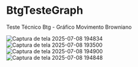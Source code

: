 # BtgTesteGraph
Teste Técnico Btg - Gráfico Movimento Browniano

![Captura de tela 2025-07-08 194834](https://github.com/user-attachments/assets/bef90a81-d990-46fc-8124-c1979ae6bdd2)
![Captura de tela 2025-07-08 193500](https://github.com/user-attachments/assets/26995fd4-a870-4cd9-9c2f-988cd3ff0073)
![Captura de tela 2025-07-08 194900](https://github.com/user-attachments/assets/40cd424f-3a5b-4d01-9ecc-27869304432d)
![Captura de tela 2025-07-08 194848](https://github.com/user-attachments/assets/cbb926ca-0c1e-4ede-a9ee-803e71608165)
 
